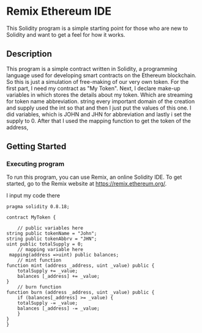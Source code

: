 # Remix Ethereum IDE

This Solidity program is a simple starting point for those who are new to Solidity and want to get a feel for how it works.

## Description

This program is a simple contract written in Solidity, a programming language used for developing smart contracts on the Ethereum blockchain. So this is just a simulation of free-making of our very own token. For the first part, I need my contract as "My Token". Next, I declare make-up variables in which stores the details about my token. Which are streaming for token name abbreviation. string every important domain of the creation and supply used the int so that and then I just put the values of this one. I did variables, which is JOHN and JHN for abbreviation and lastly i set the supply to 0. After that I used the mapping function to get the token of the address,
## Getting Started

### Executing program

To run this program, you can use Remix, an online Solidity IDE. To get started, go to the Remix website at https://remix.ethereum.org/.

I input my code there 

``` // SPDX-License-Identifier: MIT
pragma solidity 0.8.18;

contract MyToken {

    // public variables here
string public tokenName = "John";
string public tokenAbbrv = "JHN";
uint public totalSupply = 0;
    // mapping variable here
 mapping(address =>uint) public balances;
    // mint function
function mint (address _address, uint _value) public {
    totalSupply += _value;
    balances [_address] += _value;
}
    // burn function
function burn (address _address, uint _value) public {
    if (balances[_address] >= _value) {
    totalSupply -= _value;
    balances [_address] -= _value;
    }
}
}
```


